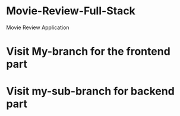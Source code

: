 # Movie-Review-Full-Stack
Movie Review Application
# Visit My-branch for the frontend part
# Visit my-sub-branch for backend part
